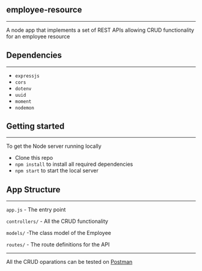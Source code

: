 ## employee-resource
---
A node app that implements a set of REST APIs allowing CRUD functionality for an employee resource

## Dependencies
---
- `expressjs` 
- `cors` 
- `dotenv` 
- `uuid` 
- `moment`
- `nodemon`

## Getting started
---
To get the Node server running locally 
- Clone this repo
- `npm install` to install all required dependencies 
- `npm start` to start the local server


## App Structure 
---
`app.js` - The entry point

`controllers/` - All the CRUD functionality

`models/` -The class model of the Employee

`routes/` - The route definitions for the API

---
All the CRUD oparations can be tested on [Postman](https://www.postman.com/)


